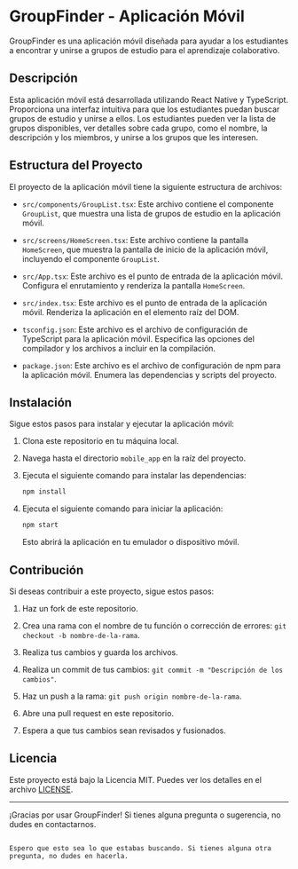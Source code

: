 # GroupFinder - Aplicación Móvil

GroupFinder es una aplicación móvil diseñada para ayudar a los estudiantes a encontrar y unirse a grupos de estudio para el aprendizaje colaborativo.

## Descripción

Esta aplicación móvil está desarrollada utilizando React Native y TypeScript. Proporciona una interfaz intuitiva para que los estudiantes puedan buscar grupos de estudio y unirse a ellos. Los estudiantes pueden ver la lista de grupos disponibles, ver detalles sobre cada grupo, como el nombre, la descripción y los miembros, y unirse a los grupos que les interesen.

## Estructura del Proyecto

El proyecto de la aplicación móvil tiene la siguiente estructura de archivos:

- `src/components/GroupList.tsx`: Este archivo contiene el componente `GroupList`, que muestra una lista de grupos de estudio en la aplicación móvil.

- `src/screens/HomeScreen.tsx`: Este archivo contiene la pantalla `HomeScreen`, que muestra la pantalla de inicio de la aplicación móvil, incluyendo el componente `GroupList`.

- `src/App.tsx`: Este archivo es el punto de entrada de la aplicación móvil. Configura el enrutamiento y renderiza la pantalla `HomeScreen`.

- `src/index.tsx`: Este archivo es el punto de entrada de la aplicación móvil. Renderiza la aplicación en el elemento raíz del DOM.

- `tsconfig.json`: Este archivo es el archivo de configuración de TypeScript para la aplicación móvil. Especifica las opciones del compilador y los archivos a incluir en la compilación.

- `package.json`: Este archivo es el archivo de configuración de npm para la aplicación móvil. Enumera las dependencias y scripts del proyecto.

## Instalación

Sigue estos pasos para instalar y ejecutar la aplicación móvil:

1. Clona este repositorio en tu máquina local.

2. Navega hasta el directorio `mobile_app` en la raíz del proyecto.

3. Ejecuta el siguiente comando para instalar las dependencias:

   ```bash
   npm install
   ```

4. Ejecuta el siguiente comando para iniciar la aplicación:

   ```bash
   npm start
   ```

   Esto abrirá la aplicación en tu emulador o dispositivo móvil.

## Contribución

Si deseas contribuir a este proyecto, sigue estos pasos:

1. Haz un fork de este repositorio.

2. Crea una rama con el nombre de tu función o corrección de errores: `git checkout -b nombre-de-la-rama`.

3. Realiza tus cambios y guarda los archivos.

4. Realiza un commit de tus cambios: `git commit -m "Descripción de los cambios"`.

5. Haz un push a la rama: `git push origin nombre-de-la-rama`.

6. Abre una pull request en este repositorio.

7. Espera a que tus cambios sean revisados y fusionados.

## Licencia

Este proyecto está bajo la Licencia MIT. Puedes ver los detalles en el archivo [LICENSE](../LICENSE).

---

¡Gracias por usar GroupFinder! Si tienes alguna pregunta o sugerencia, no dudes en contactarnos.
```

Espero que esto sea lo que estabas buscando. Si tienes alguna otra pregunta, no dudes en hacerla.